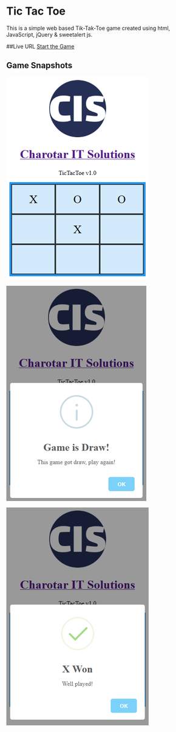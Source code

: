 # Tic Tac Toe
This is a simple web based Tik-Tak-Toe game created using html, JavaScript, jQuery &amp; sweetalert js.

##Live URL
[Start the Game](https://charotaritsolutions.com/projects-demo/Tic-Tac-Toe/)

## Game Snapshots
![GitHub Logo](assets/img/Game-board.png)

![GitHub Logo](assets/img/Game-draw.png)

![GitHub Logo](assets/img/Game-won.png)
